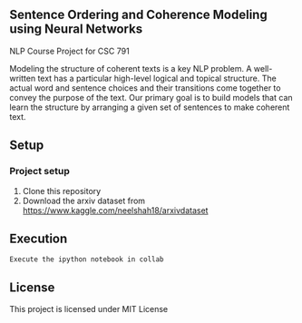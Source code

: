
## Sentence Ordering and Coherence Modeling using Neural Networks

NLP Course Project for CSC 791

Modeling the structure of coherent texts is a key NLP problem. A well-written text has a particular high-level logical and topical structure.  The actual word and sentence choices and their transitions come together to convey the purpose of the text.  Our primary goal is to build models that can learn the structure by arranging a given set of sentences to make coherent text.

## Setup

### Project setup
1. Clone this repository
2. Download the arxiv dataset from https://www.kaggle.com/neelshah18/arxivdataset

## Execution

```
Execute the ipython notebook in collab
```

## License

This project is licensed under MIT License